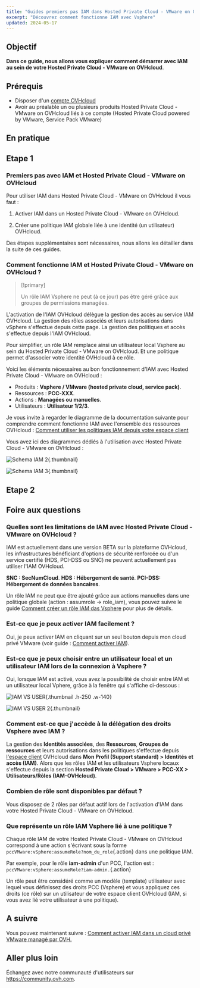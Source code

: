 ```yaml
---
title: "Guides premiers pas IAM dans Hosted Private Cloud - VMware on OVHcloud"
excerpt: "Découvrez comment fonctionne IAM avec Vsphere"
updated: 2024-05-17
---
```


## Objectif
**Dans ce guide, nous allons vous expliquer comment démarrer avec IAM au sein de votre Hosted Private Cloud - VMware on OVHcloud**.

## Prérequis
- Disposer d'un [compte OVHcloud](/pages/account_and_service_management/account_information/ovhcloud-account-creation)
- Avoir au préalable un ou plusieurs produits Hosted Private Cloud - VMware on OVHcloud liés à ce compte (Hosted Private Cloud powered by VMware, Service Pack VMware)

## En pratique

## Etape 1

### Premiers pas avec IAM et Hosted Private Cloud - VMware on OVHcloud

Pour utiliser IAM dans Hosted Private Cloud - VMware on OVHcloud il vous faut : 

1. Activer IAM dans un Hosted Private Cloud - VMware on OVHcloud.

2. Créer une politique IAM globale liée à une identité (un utilisateur) OVHcloud.

Des étapes supplémentaires sont nécessaires, nous allons les détailler dans la suite de ces guides.

### Comment fonctionne IAM et Hosted Private Cloud - VMware on OVHcloud ?
> [!primary]
>
> Un rôle IAM Vsphere ne peut (à ce jour) pas être géré grâce aux groupes de permissions managées.

L'activation de l'IAM OVHcloud délègue la gestion des accès au service IAM OVHcloud. La gestion des rôles associés et leurs autorisations dans vSphere s'effectue depuis cette page. La gestion des politiques et accès s'effectue depuis l'IAM OVHcloud.

Pour simplifier, un rôle IAM remplace ainsi un utilisateur local Vsphere au sein du Hosted Private Cloud - VMware on OVHcloud. Et une politique permet d'associer votre identité OVHcloud à ce rôle.

Voici les éléments nécessaires au bon fonctionnement d'IAM avec Hosted Private Cloud - VMware on OVHcloud :
- Produits : **Vsphere / VMware (hosted private cloud, service pack)**.
- Ressources : **PCC-XXX**.
- Actions : **Managées ou manuelles**.
- Utilisateurs : **Utilisateur 1/2/3**.

Je vous invite à regarder le diagramme de la documentation suivante pour comprendre comment fonctionne IAM avec l'ensemble des ressources OVHcloud : [Comment utiliser les politiques IAM depuis votre espace client](/pages/account_and_service_management/account_information/iam-policies-api/images/iam_policies.png)

Vous avez ici des diagrammes dédiés à l'utilisation avec Hosted Private Cloud - VMware on OVHcloud : 

![Schema IAM 2](images/iam_vmware_schema_2.png){.thumbnail}

![Schema IAM 3](images/iam_vmware_schema_3.png){.thumbnail}

## Etape 2

## Foire aux questions

### Quelles sont les limitations de IAM avec Hosted Private Cloud - VMware on OVHcloud ?

IAM est actuellement dans une version BETA sur la plateforme OVHcloud, les infrastructures bénéficiant d'options de sécurité renforcée ou d'un service certifié (HDS, PCI-DSS ou SNC) ne peuvent actuellement pas utiliser l'IAM OVHcloud.

**SNC : SecNumCloud**.
**HDS : Hébergement de santé**.
**PCI-DSS: Hébergement de données bancaires**.

Un rôle IAM ne peut que être ajouté grâce aux actions manuelles dans une politique globale (action : assumrole -> role_iam), vous pouvez suivre le guide [Comment créer un rôle IAM das Vsphere](/pages/hosted_private_cloud/hosted_private_cloud_powered_by_vmware/vmware_iam_role_policy) pour plus de détails.

### Est-ce que je peux activer IAM facilement ?

Oui, je peux activer IAM en cliquant sur un seul bouton depuis mon cloud privé VMware (voir guide : [Comment activer IAM](/pages/hosted_private_cloud/hosted_private_cloud_powered_by_vmware/vmware_iam_activation)).

### Est-ce que je peux choisir entre un utilisateur local et un utilisateur IAM lors de la connexion à Vsphere ?

Oui, lorsque IAM est activé, vous avez la possibilité de choisir entre IAM et un utilisateur local Vphere, grâce à la fenêtre qui s'affiche ci-dessous :

![IAM VS USER](images/iam_local_user_vs_iam.png){.thumbnail .h-250 .w-140}

![IAM VS USER 2](images/iam_local_user_vs_iam_2.png){.thumbnail}

### Comment est-ce que j'accède à la délégation des droits Vsphere avec IAM ?

La gestion des **Identités associées**, des **Ressources**, **Groupes de ressources** et leurs autorisations dans les politiques s'effectue depuis [l'espace client](https://www.ovh.com/manager/#/dedicated/useraccount/dashboard) OVHcloud dans **Mon Profil (Support standard) > Identités et accès (IAM)**. Alors que les rôles IAM et les utilisateurs Vsphere locaux s'effectue depuis la section **Hosted Private Cloud > VMware > PCC-XX > Utilisateurs/Rôles (IAM-OVHcloud)**.

### Combien de rôle sont disponibles par défaut ?

Vous disposez de 2 rôles par défaut actif lors de l'activation d'IAM dans votre Hosted Private Cloud - VMware on OVHcloud.

### Que représente un rôle IAM Vsphere lié à une politique ?

Chaque rôle IAM de votre Hosted Private Cloud - VMware on OVHcloud correspond à une action s'écrivant sous la forme `pccVMware:vSphere:assumeRole?nom_du_role`{.action} dans une politique IAM.

Par exemple, pour le rôle **iam-admin** d'un PCC, l'action est : `pccVMware:vSphere:assumeRole?iam-admin.`{.action}

Un rôle peut être considéré comme un modèle (template) utilisateur avec lequel vous définissez des droits PCC (Vsphere) et vous appliquez ces droits (ce rôle) sur un utilisateur de votre espace client OVHcloud (IAM, si vous avez lié votre utilisateur à une politique).

## A suivre 
Vous pouvez maintenant suivre : [Comment activer IAM dans un cloud privé VMware managé par OVH.](/pages/hosted_private_cloud/hosted_private_cloud_powered_by_vmware/vmware_iam_activation)

## Aller plus loin

Échangez avec notre communauté d'utilisateurs sur <https://community.ovh.com>.


